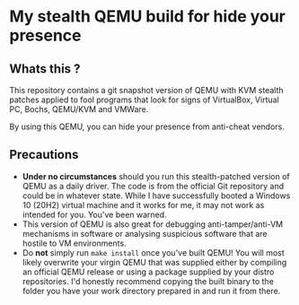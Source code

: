 
# My stealth QEMU build for hide your presence

## Whats this ? 
This repository contains a git snapshot version of QEMU with KVM stealth patches applied to fool programs that look for signs of VirtualBox, Virtual PC, Bochs, QEMU/KVM and VMWare.

By using this QEMU, you can hide your presence from anti-cheat vendors.

## Precautions

-   **Under no circumstances** should you run this stealth-patched version of QEMU as a daily driver. The code is from the official Git repository and could be in whatever state. While I have successfully booted a Windows 10 (20H2) virtual machine and it works for me, it may not work as intended for you. You've been warned.
-   This version of QEMU is also great for debugging anti-tamper/anti-VM mechanisms in software or analysing suspicious software that are hostile to VM environments.
-   Do **not** simply run `make install` once you've built QEMU! You will most likely overwrite your virgin QEMU that was supplied either by compiling an official QEMU release or using a package supplied by your distro repositories. I'd honestly recommend copying the built binary to the folder you have your work directory prepared in and run it from there.
